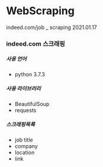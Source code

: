 # WebScraping
indeed.com/job _ scraping 2021.01.17

### indeed.com 스크래핑

##### 사용 언어
- python 3.7.3

##### 사용 라이브러리
- BeautifulSoup
- requests

##### 스크래핑목록
- job title
- company 
- location
- link
